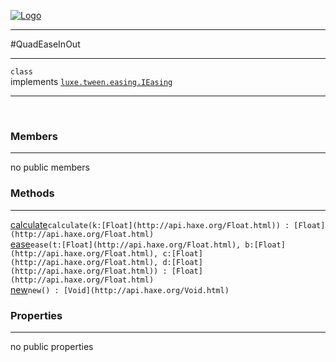 
[![Logo](../../../../images/logo.png)](../../../../api/index.html)

---



#QuadEaseInOut



---

`class`<br/>implements <code><span>[luxe.tween.easing.IEasing]()</span></code>
<span class="meta">

</span>


---

&nbsp;
&nbsp;

<h3>Members</h3> <hr/>no public members

<h3>Methods</h3> <hr/><span class="method apipage">
            <a name="calculate"><a class="lift" href="#calculate">calculate</a></a><code class="signature apipage">calculate(k:<span>[Float](http://api.haxe.org/Float.html)</span>) : [Float](http://api.haxe.org/Float.html)</code><br/><span class="small_desc_flat"></span>
        </span>
    <span class="method apipage">
            <a name="ease"><a class="lift" href="#ease">ease</a></a><code class="signature apipage">ease(t:<span>[Float](http://api.haxe.org/Float.html)</span>, b:<span>[Float](http://api.haxe.org/Float.html)</span>, c:<span>[Float](http://api.haxe.org/Float.html)</span>, d:<span>[Float](http://api.haxe.org/Float.html)</span>) : [Float](http://api.haxe.org/Float.html)</code><br/><span class="small_desc_flat"></span>
        </span>
    <span class="method apipage">
            <a name="new"><a class="lift" href="#new">new</a></a><code class="signature apipage">new() : [Void](http://api.haxe.org/Void.html)</code><br/><span class="small_desc_flat"></span>
        </span>
    

<h3>Properties</h3> <hr/>no public properties

&nbsp;
&nbsp;
&nbsp;